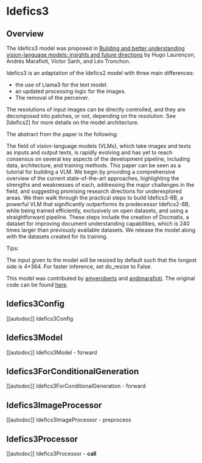 <!--Copyright 2024 The HuggingFace Team. All rights reserved.

Licensed under the Apache License, Version 2.0 (the "License"); you may not use this file except in compliance with
the License. You may obtain a copy of the License at

http://www.apache.org/licenses/LICENSE-2.0

Unless required by applicable law or agreed to in writing, software distributed under the License is distributed on
an "AS IS" BASIS, WITHOUT WARRANTIES OR CONDITIONS OF ANY KIND, either express or implied. See the License for the
specific language governing permissions and limitations under the License.

⚠️ Note that this file is in Markdown but contain specific syntax for our doc-builder (similar to MDX) that may not be
rendered properly in your Markdown viewer.

-->

# Idefics3

## Overview

The Idefics3 model was proposed in [Building and better understanding vision-language models: insights and future directions](https://huggingface.co/papers/2408.12637) by Hugo Laurençon, Andrés Marafioti, Victor Sanh, and Léo Tronchon.

Idefics3 is an adaptation of the Idefics2 model with three main differences:
- the use of Llama3 for the text model.
- an updated processing logic for the images.
- The removal of the perceiver.

The resolutions of input images can be directly controlled, and they are decomposed into
patches, or not, depending on the resolution. See [Idefics2] for more details on the model architecture.

The abstract from the paper is the following:

The field of vision-language models (VLMs), which take images and texts as inputs and output texts, is rapidly evolving and has yet to reach consensus on several key aspects of the development pipeline, including data, architecture, and training methods. This paper can be seen as a tutorial for building a VLM. We begin by providing a comprehensive overview of the current state-of-the-art approaches, highlighting the strengths and weaknesses of each, addressing the major challenges in the field, and suggesting promising research directions for underexplored areas. We then walk through the practical steps to build Idefics3-8B, a powerful VLM that significantly outperforms its predecessor Idefics2-8B, while being trained efficiently, exclusively on open datasets, and using a straightforward pipeline. These steps include the creation of Docmatix, a dataset for improving document understanding capabilities, which is 240 times larger than previously available datasets. We release the model along with the datasets created for its training.

Tips:

The input given to the model will be resized by default such that the longest side is 4*364. For faster inference, set do_resize to False.

This model was contributed by [amyeroberts](https://huggingface.co/amyeroberts) and [andimarafioti](https://huggingface.co/andito).
The original code can be found [here](<INSERT LINK TO GITHUB REPO HERE>).


## Idefics3Config

[[autodoc]] Idefics3Config


## Idefics3Model

[[autodoc]] Idefics3Model
    - forward

## Idefics3ForConditionalGeneration

[[autodoc]] Idefics3ForConditionalGeneration
    - forward


## Idefics3ImageProcessor
[[autodoc]] Idefics3ImageProcessor
    - preprocess


## Idefics3Processor
[[autodoc]] Idefics3Processor
    - __call__
